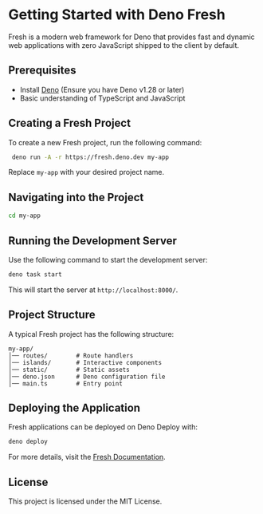 # Getting Started with Deno Fresh

Fresh is a modern web framework for Deno that provides fast and dynamic web applications with zero JavaScript shipped to the client by default.

## Prerequisites

- Install [Deno](https://deno.land/#installation) (Ensure you have Deno v1.28 or later)
- Basic understanding of TypeScript and JavaScript

## Creating a Fresh Project

To create a new Fresh project, run the following command:

```sh
 deno run -A -r https://fresh.deno.dev my-app
```

Replace `my-app` with your desired project name.

## Navigating into the Project

```sh
cd my-app
```

## Running the Development Server

Use the following command to start the development server:

```sh
deno task start
```

This will start the server at `http://localhost:8000/`.

## Project Structure

A typical Fresh project has the following structure:

```
my-app/
│── routes/        # Route handlers
│── islands/       # Interactive components
│── static/        # Static assets
│── deno.json      # Deno configuration file
│── main.ts        # Entry point
```

## Deploying the Application

Fresh applications can be deployed on Deno Deploy with:

```sh
deno deploy
```

For more details, visit the [Fresh Documentation](https://fresh.deno.dev/docs).

## License

This project is licensed under the MIT License.

